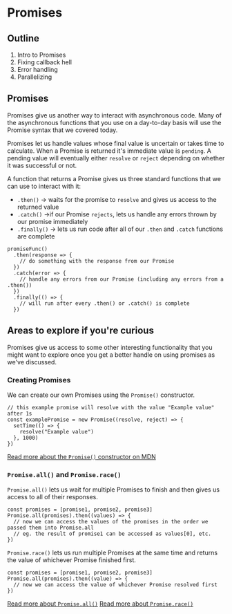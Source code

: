 # Promises

## Outline
1. Intro to Promises
1. Fixing callback hell
1. Error handling
1. Parallelizing

## Promises
Promises give us another way to interact with asynchronous code. Many of the asynchronous functions that you use on a day-to-day basis will use the Promise syntax that we covered today.

Promises let us handle values whose final value is uncertain or takes time to calculate. When a Promise is returned it's immediate value is `pending`. A pending value will eventually either `resolve` or `reject` depending on whether it was successful or not.

A function that returns a Promise gives us three standard functions that we can use to interact with it:
* `.then()` -> waits for the promise to `resolve` and gives us access to the returned value
* `.catch()` ->if our Promise `rejects`, lets us handle any errors thrown by our promise immediately
* `.finally()` -> lets us run code after all of our `.then` and `.catch` functions are complete

```JS
promiseFunc()
  .then(response => {
    // do something with the response from our Promise
  })
  .catch(error => {
    // handle any errors from our Promise (including any errors from a .then())
  })
  .finally(() => {
    // will run after every .then() or .catch() is complete
  })
```

## Areas to explore if you're curious
Promises give us access to some other interesting functionality that you might want to explore once you get a better handle on using promises as we've discussed.

### Creating Promises
We can create our own Promises using the `Promise()` constructor.

```JS
// this example promise will resolve with the value "Example value" after 1s
const examplePromise = new Promise((resolve, reject) => {
  setTime(() => {
    resolve("Example value")
  }, 1000)
})
```

[Read more about the `Promise()` constructor on MDN](https://developer.mozilla.org/en-US/docs/Web/JavaScript/Reference/Global_Objects/Promise/Promise)

### `Promise.all()` and `Promise.race()`
`Promise.all()` lets us wait for multiple Promises to finish and then gives us access to all of their responses.

```JS
const promises = [promise1, promise2, promise3]
Promise.all(promises).then((values) => {
  // now we can access the values of the promises in the order we passed them into Promise.all
  // eg. the result of promise1 can be accessed as values[0], etc.
})
```

`Promise.race()` lets us run multiple Promises at the same time and returns the value of whichever Promise finished first.

```JS
const promises = [promise1, promise2, promise3]
Promise.all(promises).then((value) => {
  // now we can access the value of whichever Promise resolved first
})
```

[Read more about `Promise.all()`](https://developer.mozilla.org/en-US/docs/Web/JavaScript/Reference/Global_Objects/Promise/all)
[Read more about `Promise.race()`](https://developer.mozilla.org/en-US/docs/Web/JavaScript/Reference/Global_Objects/Promise/race)